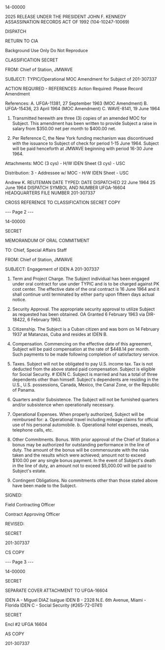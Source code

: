 14-00000

2025 RELEASE UNDER THE PRESIDENT JOHN F. KENNEDY ASSASSINATION RECORDS ACT OF 1992 (104-10247-10069)

DISPATCH

RETURN TO CIA

Background Use Only
Do Not Reproduce

CLASSIFICATION
SECRET

FROM: Chief of Station, JMWAVE

SUBJECT: TYPIC/Operational
MOC Amendment for Subject of 201-307337

ACTION REQUIRED - REFERENCES:
Action Required: Please Record Amendment

References:
A. UFGA-11381, 27 September 1963
(MOC Amendment)
B. UFGA-15436, 23 April 1964
(MOC Amendment)
C. WAVE-8141, 19 June 1964

1. Transmitted herewith are three (3) copies of an amended MOC for Subject. This amendment has been written to provide Subject a raise in salary from $350.00 net per month to $400.00 net.

2. Per Reference C, the New York funding mechanism was discontinued with the issuance to Subject of check for period 1-15 June 1964. Subject will be paid henceforth at JMWAVE beginning with period 16-30 June 1964.

Attachments:
MOC (3 cys) - H/W
IDEN Sheet (3 cys) - USC

Distribution:
3 - Addressee w/ MOC - H/W
IDEN Sheet - USC

Andrew K. REUTEMAN
DATE TYPED: DATE DISPATCHED
22 June 1964 25 June 1964
DISPATCH SYMBOL AND NUMBER
UFGA-16604
HEADQUARTERS FILE NUMBER
201-307337

CROSS REFERENCE TO
CLASSIFICATION
SECRET COPY

--- Page 2 ---

14-00000

SECRET

MEMORANDUM OF ORAL COMMITMENT

TO: Chief, Special Affairs Staff

FROM: Chief of Station, JMWAVE

SUBJECT: Engagement of IDEN A 201-307337

1. Term and Project Charge. The Subject individual has been engaged under oral contract for use under TYPIC and is to be charged against PK cost center. The effective date of the oral contract is 16 June 1964 and it shall continue until terminated by either party upon fifteen days actual notice.

2. Security Approval. The appropriate security approval to utilize Subject as requested has been obtained. OA Granted 6 February 1963 via DIR-18422, 6 February 1963.

3. Citizenship. The Subject is a Cuban citizen and was born on 14 February 1937 at Matanzas, Cuba and resides at IDEN B.

4. Compensation. Commencing on the effective date of this agreement, Subject will be paid compensation at the rate of $448.14 per month. Such payments to be made following completion of satisfactory service.

5. Taxes. Subject will not be obligated to pay U.S. income tax. Tax is not deducted from the above stated paid compensation. Subject is eligible for Social Security. # IDEN C. Subject is married and has a total of three dependents other than himself. Subject's dependents are residing in the U.S., U.S. possessions, Canada, Mexico, the Canal Zone, or the Republic of Panama.

6. Quarters and/or Subsistence. The Subject will not be furnished quarters and/or subsistence when operationally necessary.

7. Operational Expenses. When properly authorized, Subject will be reimbursed for:
a. Operational travel including mileage claims for official use of his personal automobile.
b. Operational hotel expenses, meals, telephone calls, etc.

8. Other Commitments. Bonus. With prior approval of the Chief of Station a bonus may be authorized for outstanding performance in the line of duty. The amount of the bonus will be commensurate with the risks taken and the results which were achieved; amount not to exceed $100.00 per any single bonus payment. In the event of Subject's death in the line of duty, an amount not to exceed $5,000.00 will be paid to Subject's estate.

9. Contingent Obligations. No commitments other than those stated above have been made to the Subject.

SIGNED:

Field Contracting Officer

Contract Approving Officer

REVISED:

SECRET

201-307337

CS COPY

--- Page 3 ---

14-00000

SECRET

SEPARATE COVER ATTACHMENT
TO UFGA-16604

IDEN A - Miguel DIAZ Isalgue
IDEN B - 2328 N.E. 6th Avenue, Miami - Florida
IDEN C - Social Security (#265-72-0741)

SECRET

Encl #2 UFGA 16604

AS COPY

201-307337
